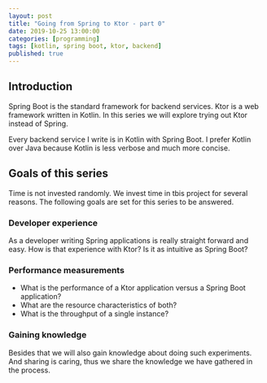 ```yaml
---
layout: post
title: "Going from Spring to Ktor - part 0"
date: 2019-10-25 13:00:00
categories: [programming]
tags: [kotlin, spring boot, ktor, backend]
published: true
---
```


## Introduction
Spring Boot is the standard framework for backend services. Ktor is a web framework written in Kotlin. In this series we will explore trying out Ktor instead of Spring. 

Every backend service I write is in Kotlin with Spring Boot. I prefer Kotlin over Java because Kotlin is less verbose and much more concise. 

## Goals of this series

Time is not invested randomly. We invest time in tbis project for several reasons. The following goals are set for this series to be answered. 

### Developer experience

As a developer writing Spring applications is really straight forward  and easy. How is that experience with Ktor? Is it as intuitive as  Spring Boot?

### Performance measurements

 - What is the performance of a Ktor application versus a Spring Boot application? 
 - What are the resource characteristics of both? 
 - What is the throughput of a single instance? 

### Gaining knowledge

Besides that we will also gain knowledge  about doing such experiments. And sharing is caring, thus we share  the knowledge we have gathered in the process.

